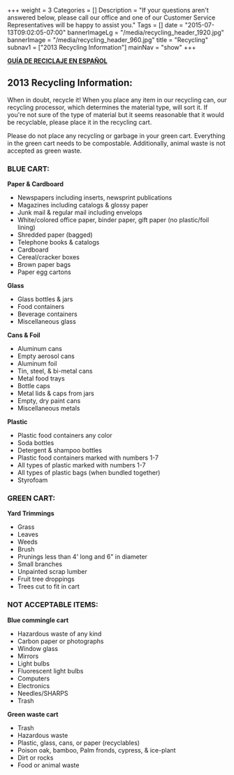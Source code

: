 +++
weight = 3
Categories = []
Description = "If your questions aren't answered below, please call our office and one of our Customer Service Representatives will be happy to assist you."
Tags = []
date = "2015-07-13T09:02:05-07:00"
bannerImageLg = "/media/recycling_header_1920.jpg"
bannerImage = "/media/recycling_header_960.jpg"
title = "Recycling"
subnav1 = ["2013 Recycling Information"]
mainNav = "show"
+++

[**GUÍA DE RECICLAJE EN ESPAÑOL**](http://paso-waste-site.squarespace.com/s/prwaste_activity-guide_spanish.pdf)

## 2013 Recycling Information:
When in doubt, recycle it! When you place any item in our recycling can, our recycling processor, which determines the material type, will sort it. If you're not sure of the type of material but it seems reasonable that it would be recyclable, please place it in the recycling cart.

Please do not place any recycling or garbage in your green cart. Everything in the green cart needs to be compostable. Additionally, animal waste is not accepted as green waste.

### BLUE CART:
**Paper & Cardboard**

* Newspapers including inserts, newsprint publications
* Magazines including catalogs & glossy paper
* Junk mail & regular mail including envelops
* White/colored office paper, binder paper, gift paper (no plastic/foil lining)
* Shredded paper (bagged)
* Telephone books & catalogs
* Cardboard
* Cereal/cracker boxes
* Brown paper bags
* Paper egg cartons

**Glass**

* Glass bottles & jars
* Food containers
* Beverage containers
* Miscellaneous glass

**Cans & Foil**
* Aluminum cans
* Empty aerosol cans
* Aluminum foil
* Tin, steel, & bi-metal cans
* Metal food trays
* Bottle caps
* Metal lids & caps from jars
* Empty, dry paint cans
* Miscellaneous metals

**Plastic**

* Plastic food containers any color
* Soda bottles
* Detergent & shampoo bottles
* Plastic food containers marked with numbers 1-7
* All types of plastic marked with numbers 1-7
* All types of plastic bags (when bundled together)
* Styrofoam

### GREEN CART:

**Yard Trimmings**

* Grass
* Leaves
* Weeds
* Brush
* Prunings less than 4' long and 6" in diameter
* Small branches
* Unpainted scrap lumber
* Fruit tree droppings
* Trees cut to fit in cart

### NOT ACCEPTABLE ITEMS:

**Blue commingle cart**

* Hazardous waste of any kind
* Carbon paper or photographs
* Window glass
* Mirrors
* Light bulbs
* Fluorescent light bulbs
* Computers
* Electronics
* Needles/SHARPS
* Trash

**Green waste cart**

* Trash
* Hazardous waste
* Plastic, glass, cans, or paper (recyclables)
* Poison oak, bamboo, Palm fronds, cypress, & ice-plant
* Dirt or rocks
* Food or animal waste